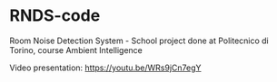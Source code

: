 # RNDS-code
Room Noise Detection System - School project done at Politecnico di Torino, course Ambient Intelligence

Video presentation: https://youtu.be/WRs9jCn7egY
